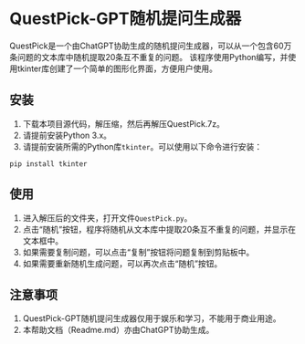 # QuestPick-GPT随机提问生成器

QuestPick是一个由ChatGPT协助生成的随机提问生成器，可以从一个包含60万条问题的文本库中随机提取20条互不重复的问题。
该程序使用Python编写，并使用tkinter库创建了一个简单的图形化界面，方便用户使用。

## 安装

1. 下载本项目源代码，解压缩，然后再解压QuestPick.7z。
2. 请提前安装Python 3.x。
3. 请提前安装所需的Python库`tkinter`。可以使用以下命令进行安装：

```
pip install tkinter
```

## 使用

1. 进入解压后的文件夹，打开文件`QuestPick.py`。
2. 点击“随机”按钮，程序将随机从文本库中提取20条互不重复的问题，并显示在文本框中。
3. 如果需要复制问题，可以点击“复制”按钮将问题复制到剪贴板中。
4. 如果需要重新随机生成问题，可以再次点击“随机”按钮。

## 注意事项

1. QuestPick-GPT随机提问生成器仅用于娱乐和学习，不能用于商业用途。
2. 本帮助文档（Readme.md）亦由ChatGPT协助生成。
